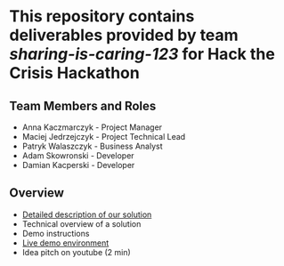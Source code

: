 # This repository contains deliverables provided by team *sharing-is-caring-123* for Hack the Crisis Hackathon

## Team Members and Roles

- Anna Kaczmarczyk - Project Manager
- Maciej Jedrzejczyk - Project Technical Lead
- Patryk Walaszczyk - Business Analyst
- Adam Skowronski - Developer
- Damian Kacperski - Developer

## Overview

- [Detailed description of our solution](https://github.com/hack-the-crisis/sharing-is-caring-123/blob/master/information.md) 
- Technical overview of a solution
- Demo instructions
- [Live demo environment](https://bit.ly/3bmtp0B)
- Idea pitch on youtube (2 min)
